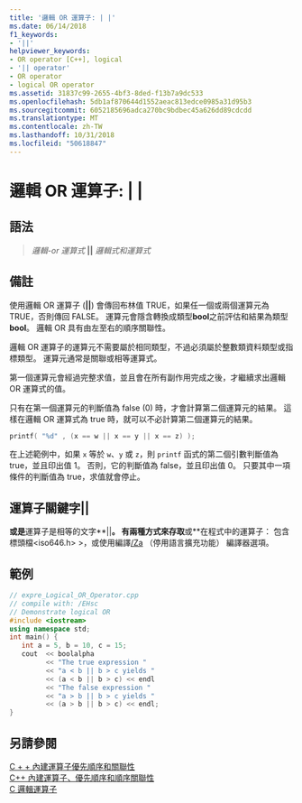 ```yaml
---
title: '邏輯 OR 運算子: | |'
ms.date: 06/14/2018
f1_keywords:
- '||'
helpviewer_keywords:
- OR operator [C++], logical
- '|| operator'
- OR operator
- logical OR operator
ms.assetid: 31837c99-2655-4bf3-8ded-f13b7a9dc533
ms.openlocfilehash: 5db1af870644d1552aeac813edce0985a31d95b3
ms.sourcegitcommit: 6052185696adca270bc9bdbec45a626dd89cdcdd
ms.translationtype: MT
ms.contentlocale: zh-TW
ms.lasthandoff: 10/31/2018
ms.locfileid: "50618847"
---
```

# <a name="logical-or-operator-"></a>邏輯 OR 運算子: | |

## <a name="syntax"></a>語法

> *邏輯-or 運算式* **||** *邏輯式和運算式*

## <a name="remarks"></a>備註

使用邏輯 OR 運算子 (**||**) 會傳回布林值 TRUE，如果任一個或兩個運算元為 TRUE，否則傳回 FALSE。 運算元會隱含轉換成類型**bool**之前評估和結果為類型**bool**。 邏輯 OR 具有由左至右的順序關聯性。

邏輯 OR 運算子的運算元不需要屬於相同類型，不過必須屬於整數類資料類型或指標類型。 運算元通常是關聯或相等運算式。

第一個運算元會經過完整求值，並且會在所有副作用完成之後，才繼續求出邏輯 OR 運算式的值。

只有在第一個運算元的判斷值為 false (0) 時，才會計算第二個運算元的結果。 這樣在邏輯 OR 運算式為 true 時，就可以不必計算第二個運算元的結果。

```cpp
printf( "%d" , (x == w || x == y || x == z) );
```

在上述範例中，如果 `x` 等於 `w`、`y` 或 `z`，則 `printf` 函式的第二個引數判斷值為 true，並且印出值 1。 否則，它的判斷值為 false，並且印出值 0。 只要其中一項條件的判斷值為 true，求值就會停止。

## <a name="operator-keyword-for-124124"></a>運算子關鍵字&#124;&#124;

**或是**運算子是相等的文字**||**。 有兩種方式來存取**或**在程式中的運算子： 包含標頭檔\<iso646.h> >，或使用編譯[/Za](../build/reference/za-ze-disable-language-extensions.md) （停用語言擴充功能） 編譯器選項。

## <a name="example"></a>範例

```cpp
// expre_Logical_OR_Operator.cpp
// compile with: /EHsc
// Demonstrate logical OR
#include <iostream>
using namespace std;
int main() {
   int a = 5, b = 10, c = 15;
   cout  << boolalpha
         << "The true expression "
         << "a < b || b > c yields "
         << (a < b || b > c) << endl
         << "The false expression "
         << "a > b || b > c yields "
         << (a > b || b > c) << endl;
}
```

## <a name="see-also"></a>另請參閱

[C + + 內建運算子優先順序和關聯性](cpp-built-in-operators-precedence-and-associativity.md)<br/>
[C++ 內建運算子、優先順序和順序關聯性](../cpp/cpp-built-in-operators-precedence-and-associativity.md)<br/>
[C 邏輯運算子](../c-language/c-logical-operators.md)